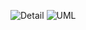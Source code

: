 ![Detail](https://cdn.discordapp.com/attachments/900530365754638400/1278812142686175323/Screenshot_2024-08-29_at_4.22.38_PM.png?ex=66d22a1d&is=66d0d89d&hm=2da252b7b7aed1f1c6f6c2d22fcaafea4e75d1f44f84f4f397a98ee1ce9c7f7b&)
![UML](https://cdn.discordapp.com/attachments/900530365754638400/1278812143017263204/Screenshot_2024-08-29_at_4.22.22_PM.png?ex=66d22a1e&is=66d0d89e&hm=2c6a951de3f4e02936272844ed5b5b47ac3693c0ac54b95335c4397afd291854&)